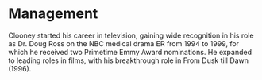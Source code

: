 # Management
Clooney started his career in television, gaining wide recognition in his role as Dr. Doug Ross on the NBC medical drama ER from 1994 to 1999, for which he received two Primetime Emmy Award nominations. He expanded to leading roles in films, with his breakthrough role in From Dusk till Dawn (1996).
